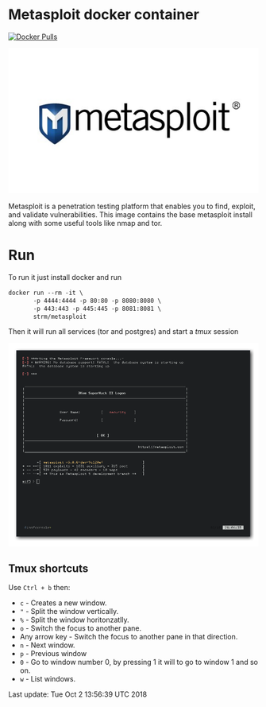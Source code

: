 # Metasploit docker container
[![Docker Pulls](https://img.shields.io/docker/pulls/strm/metasploit.svg?style=plastic)](https://hub.docker.com/r/strm/metasploit/)

![logo](logo.jpg)


Metasploit is a penetration testing platform that enables you to find, exploit,
and validate vulnerabilities. This image contains the base metasploit install
along with some useful tools like nmap and tor.

# Run

To run it just install docker and run

```
docker run --rm -it \
       -p 4444:4444 -p 80:80 -p 8080:8080 \
       -p 443:443 -p 445:445 -p 8081:8081 \
       strm/metasploit
```

Then it will run all services (tor and postgres) and start a *tmux* session

![print](print.png)


## Tmux shortcuts

Use `Ctrl + b` then:

 - `c` - Creates a new window.
 - `"` - Split the window vertically.
 - `%` - Split the window horitonzatlly.
 - `o` - Switch the focus to another pane.
 - Any arrow key - Switch the focus to another pane in that direction.
 - `n` - Next window.
 - `p` - Previous window
 - `0` - Go to window number 0, by pressing 1 it will to go to window 1 and so on.
 - `w` - List windows.


Last update: Tue Oct  2 13:56:39 UTC 2018

